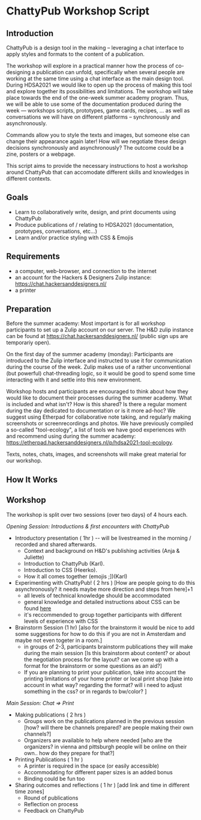 # ChattyPub Workshop Script

## Introduction

ChattyPub is a design tool in the making – leveraging a chat interface to apply styles and formats to the content of a publication.

The workshop will explore in a practical manner how the process of co-designing a publication can unfold, specifically when several people are working at the same time using a chat interface as the main design tool. During HDSA2021 we would like to open up the process of making this tool and explore together its possibilities and limitations. The workshop will take place towards the end of the one-week summer academy program. Thus, we will be able to use some of the documentation produced during the week — workshops scripts, prototypes, game cards, recipes, ... as well as conversations we will have on different platforms – synchronously and asynchronously.

Commands allow you to style the texts and images, but someone else can change their appearance again later! How will we negotiate these design decisions synchronously and asynchronously? The outcome could be a zine, posters or a webpage.

This script aims to provide the necessary instructions to host a workshop around ChattyPub that can accomodate different skills and knowledges in different contexts.

## Goals

- Learn to collaboratively write, design, and print documents using ChattyPub
- Produce publications of / relating to HDSA2021 (documentation, prototypes, conversations, etc...)
- Learn and/or practice styling with CSS & Emojis

## Requirements

- a computer, web-browser, and connection to the internet
- an account for the Hackers & Designers Zulip instance: https://chat.hackersanddesigners.nl/
- a printer

## Preparation

Before the summer academy: Most important is for all workshop participants to set up a Zulip account on our server. The H&D zulip instance can be found at https://chat.hackersanddesigners.nl/ (public sign ups are temporariy open).

On the first day of the summer academy (monday): Participants are introduced to the Zulip interface and instructed to use it for communication during the course of the week. Zulip makes use of a rather unconventional (but powerful) chat-threading logic, so it would be good to spend some time interacting with it and settle into this new environment.

Workshop hosts and participants are encouraged to think about how they would like to document their processes during the summer academy. What is included and what isn't? How is this shared? Is there a regular moment during the day dedicated to documentation or is it more ad-hoc? We suggest using Etherpad for collaborative note taking, and regularly making screenshots or screenrecordings and photos. We have previously compiled a so-called "tool-ecology", a list of tools we have good experiences with and recommend using during the summer academy: https://etherpad.hackersanddesigners.nl/p/hdsa2021-tool-ecology.

Texts, notes, chats, images, and screenshots will make great material for our workshop.

## How It Works

## Workshop

The workshop is split over two sessions (over two days) of 4 hours each.

_Opening Session: Introductions & first encounters with ChattyPub_

- Introductory presentation ( 1hr ) -- will be livestreamed in the morning / recorded and shared afterwards.
  - Context and background on H&D's publishing activities (Anja & Juliette)
  - Introduction to ChattyPub (Karl).
  - Introduction to CSS (Heerko).
  - How it all comes together (emojis ;])(Karl)
- Experimenting with ChattyPub! ( 2 hrs ) [How are people going to do this asynchronously? it needs maybe more direction and steps from here]+1
  - all levels of technical knowledge should be accommodated
  - general knowledge and detailed instructions about CSS can be found [here](https://github.com/hackersanddesigners/chatty-pub/blob/master/front/docs/CSS.md)
  - it's reccommended to group together participants with different levels of experience with CSS
- Brainstorm Session (1 hr) [also for the brainstorm it would be nice to add some suggestions for how to do this if you are not in Amsterdam and maybe not even togeter in a room.]
  - in groups of 2-3, participants brainstorm publications they will make during the main session [Is this brainstorm about content? or about the negotiation process for the layout? can we come up with a format for the brainstorm or some questions as an aid?]
  - If you are planning to print your publication, take into account the printing limitations of your home printer or local print shop [take into account in what way? regarding the format? will i need to adjust something in the css? or in regards to bw/color? ]

_Main Session: Chat => Print_

- Making publications ( 2 hrs )
  - Groups work on the publications planned in the previous session [how? will there be channels prepared? are people making their own channels?]
  - Organizers are available to help where needed [who are the organizers? in vienna and pittsburgh people will be online on their own.. how do they prepare for that?]
- Printing Publications ( 1 hr )
  - A printer is required in the space (or easily accessible)
  - Accommodating for different paper sizes is an added bonus
  - Binding could be fun too
- Sharing outcomes and reflections ( 1 hr ) [add link and time in different time zones]
  - Round of publications
  - Reflection on process
  - Feedback on ChattyPub

